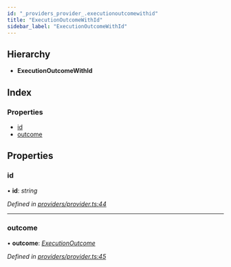 ```yaml
---
id: "_providers_provider_.executionoutcomewithid"
title: "ExecutionOutcomeWithId"
sidebar_label: "ExecutionOutcomeWithId"
---
```


## Hierarchy

* **ExecutionOutcomeWithId**

## Index

### Properties

* [id](_providers_provider_.executionoutcomewithid.md#id)
* [outcome](_providers_provider_.executionoutcomewithid.md#outcome)

## Properties

###  id

• **id**: *string*

*Defined in [providers/provider.ts:44](https://github.com/nearprotocol/nearlib/blob/a23e44a/src.ts/providers/provider.ts#L44)*

___

###  outcome

• **outcome**: *[ExecutionOutcome](_providers_provider_.executionoutcome.md)*

*Defined in [providers/provider.ts:45](https://github.com/nearprotocol/nearlib/blob/a23e44a/src.ts/providers/provider.ts#L45)*
